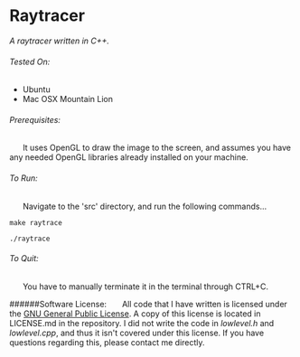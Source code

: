 Raytracer
=========

*A raytracer written in C++.*





###### Tested On:

* Ubuntu
* Mac OSX Mountain Lion

###### Prerequisites:

&#160;&#160;&#160;&#160;&#160;&#160;It uses OpenGL to draw the image to the screen, and assumes you have any needed OpenGL libraries already installed on your machine.



###### To Run:

&#160;&#160;&#160;&#160;&#160;&#160;Navigate to the 'src' directory, and run the following commands...

```
make raytrace

./raytrace
```

###### To Quit:

&#160;&#160;&#160;&#160;&#160;&#160;You have to manually terminate it in the terminal through CTRL+C.

######Software License:
&#160;&#160;&#160;&#160;&#160;&#160;All code that I have written is licensed under the [GNU General Public License](http://en.wikipedia.org/wiki/GNU_General_Public_License). A copy of this license is located in LICENSE.md in the repository. I did not write the code in *lowlevel.h* and *lowlevel.cpp*, and thus it isn't covered under this license. If you have questions regarding this, please contact me directly.
